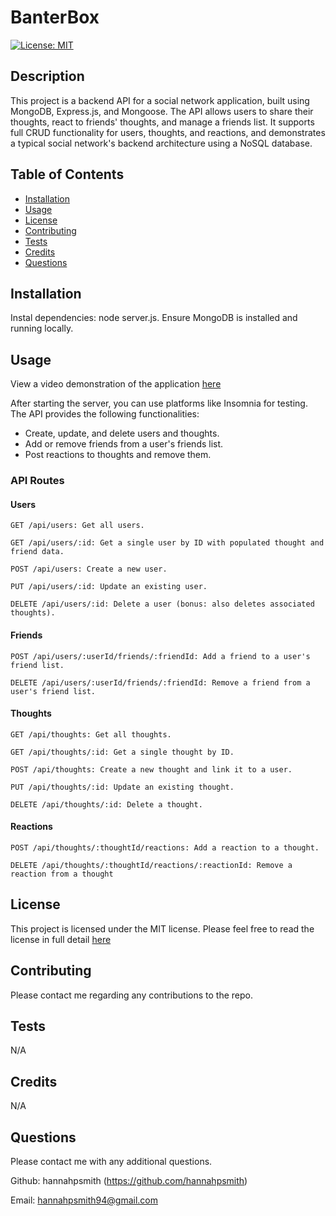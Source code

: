# BanterBox
[![License: MIT](https://img.shields.io/badge/License-MIT-yellow.svg)](https://opensource.org/licenses/MIT)

## Description
This project is a backend API for a social network application, built using MongoDB, Express.js, and Mongoose. The API allows users to share their thoughts, react to friends' thoughts, and manage a friends list. It supports full CRUD functionality for users, thoughts, and reactions, and demonstrates a typical social network's backend architecture using a NoSQL database.

## Table of Contents
* [Installation](#installation)
* [Usage](#usage)
* [License](#license)
* [Contributing](#contributing)
* [Tests](#tests)
* [Credits](#credits)
* [Questions](#questions)

## Installation
Instal dependencies: node server.js.
Ensure MongoDB is installed and running locally.

## Usage
View a video demonstration of the application [here](https://drive.google.com/file/d/1PHp50PDjh40ibJaQvjrpewcTWfZGieyV/view?usp=sharing)

After starting the server, you can use platforms like Insomnia for testing. The API provides the following functionalities:

* Create, update, and delete users and thoughts.
* Add or remove friends from a user's friends list.
* Post reactions to thoughts and remove them.

### API Routes
#### Users
`GET /api/users: Get all users.`

`GET /api/users/:id: Get a single user by ID with populated thought and friend data.`

`POST /api/users: Create a new user.`

`PUT /api/users/:id: Update an existing user.`

`DELETE /api/users/:id: Delete a user (bonus: also deletes associated thoughts).`

#### Friends
`POST /api/users/:userId/friends/:friendId: Add a friend to a user's friend list.`

`DELETE /api/users/:userId/friends/:friendId: Remove a friend from a user's friend list.`

#### Thoughts
`GET /api/thoughts: Get all thoughts.`

`GET /api/thoughts/:id: Get a single thought by ID.`

`POST /api/thoughts: Create a new thought and link it to a user.`

`PUT /api/thoughts/:id: Update an existing thought.`

`DELETE /api/thoughts/:id: Delete a thought.`

#### Reactions
`POST /api/thoughts/:thoughtId/reactions: Add a reaction to a thought.`

`DELETE /api/thoughts/:thoughtId/reactions/:reactionId: Remove a reaction from a thought`

## License
This project is licensed under the MIT license. Please feel free to read the license in full detail [here](https://opensource.org/license/mit)

## Contributing
Please contact me regarding any contributions to the repo.

## Tests
N/A

## Credits
N/A

## Questions
Please contact me with any additional questions.

Github: hannahpsmith (https://github.com/hannahpsmith)

Email: hannahpsmith94@gmail.com
